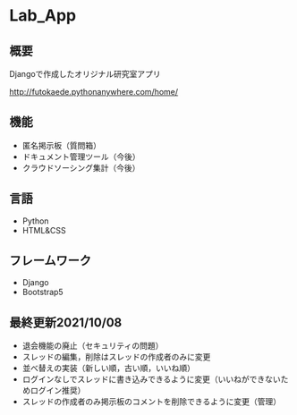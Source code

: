 # Lab_App

## 概要

Djangoで作成したオリジナル研究室アプリ

http://futokaede.pythonanywhere.com/home/

## 機能

- 匿名掲示板（質問箱）
- ドキュメント管理ツール（今後）
- クラウドソーシング集計（今後）

## 言語

 - Python
 - HTML&CSS

## フレームワーク

- Django
- Bootstrap5

## 最終更新2021/10/08

- 退会機能の廃止（セキュリティの問題）
- スレッドの編集，削除はスレッドの作成者のみに変更
- 並べ替えの実装（新しい順，古い順，いいね順）
- ログインなしでスレッドに書き込みできるように変更（いいねができないためログイン推奨）
- スレッドの作成者のみ掲示板のコメントを削除できるように変更（管理）
